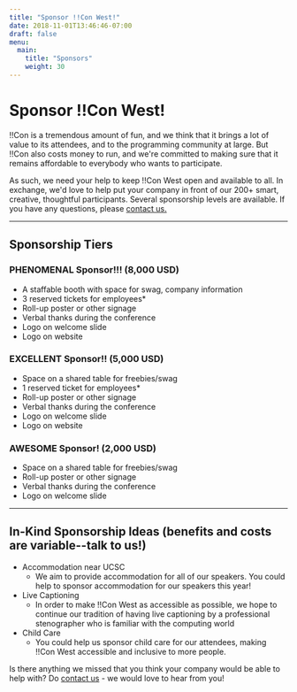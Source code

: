 ```yaml
---
title: "Sponsor !!Con West!"
date: 2018-11-01T13:46:46-07:00
draft: false
menu:
  main:
    title: "Sponsors"
    weight: 30
---
```


# Sponsor !!Con West!

!!Con is a tremendous amount of fun, and we think that it brings a lot of
value to its attendees, and to the programming community at large.  But
!!Con also costs money to run, and we're committed to making sure that it
remains affordable to everybody who wants to participate.

As such, we need your help to keep !!Con West open and available to all.  In
exchange, we'd love to help put your company in front of our 200+ smart,
creative, thoughtful participants.  Several sponsorship levels are
available. If you have any questions, please [contact
us.](mailto:bangbangcon.west@gmail.com)

---

## Sponsorship Tiers
### PHENOMENAL Sponsor!!! (8,000 USD)
* A staffable booth with space for swag, company information
* 3 reserved tickets for employees*
* Roll-up poster or other signage
* Verbal thanks during the conference
* Logo on welcome slide
* Logo on website

### EXCELLENT Sponsor!! (5,000 USD)
* Space on a shared table for freebies/swag
* 1 reserved ticket for employees*
* Roll-up poster or other signage
* Verbal thanks during the conference
* Logo on welcome slide
* Logo on website

### AWESOME Sponsor! (2,000 USD)
* Space on a shared table for freebies/swag
* Roll-up poster or other signage
* Verbal thanks during the conference
* Logo on welcome slide

---

## In-Kind Sponsorship Ideas (benefits and costs are variable--talk to us!)
* Accommodation near UCSC
  * We aim to provide accommodation for all of our speakers. You could help to sponsor accommodation for our speakers this year!
* Live Captioning
  * In order to make !!Con West as accessible as possible, we hope to continue our tradition of having live captioning by a professional stenographer who is familiar with the computing world
* Child Care
  * You could help us sponsor child care for our attendees, making !!Con West accessible and inclusive to more people.

Is there anything we missed that you think your company would be able to help with? Do [contact us](mailto:bangbangcon.west@gmail.com) - we would love to hear from you!
